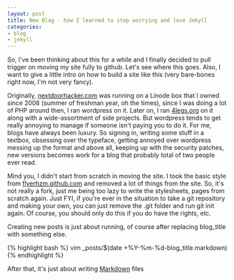 ```yaml
---
layout: post
title: New Blag - how I learned to stop worrying and love Jekyll
categories:
- blog 
- jekyll
---
```


So, I've been thinking about this for a while and I finally decided to pull trigger on moving my site fully to github. Let's see where this goes. Also, I want to give a little intro on how to build a site like this (very bare-bones right now, I'm not very fancy). 

Originally, [nextdoorhacker.com](http://www.nextdoorhacker.com) was running on a Linode box that I owned since 2008 (summer of freshman year, oh the times), since I was doing a lot of PHP around then, I ran wordpress on it. Later on, I ran [4legs.org](http://4legs.org) on it along with a wide-assortment of side projects. But wordpress tends to get really annoying to manage if someone isn't paying you to do it. For me, blogs have always been luxury. So signing in, writing some stuff in a textbox, obsessing over the typeface, getting annoyed over wordpress messing up the format and above all, keeping up with the security patches, new versions becomes work for a blog that probably total of two people ever read.

Mind you, I didn't start from scratch in moving the site. I took the basic style from [flyerhzm.github.com](http://flyerhzm.github.com) and removed a lot of things from the site. So, it's not really a fork, just me being too lazy to write the stylesheets, pages from scratch again. Just FYI, if you're ever in the situation to take a git repository and making your own, you can just remove the .git folder and run git init again. Of course, you should only do this if you do have the rights, etc.

Creating new posts is just about running, of course after replacing blog_title with something else.

{% highlight bash %}
vim _posts/$(date +%Y-%m-%d-blog_title.markdown)
{% endhighlight %}

After that, it's just about writing [Markdown](http://daringfireball.net/projects/markdown/) files
